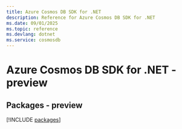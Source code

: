 ```yaml
---
title: Azure Cosmos DB SDK for .NET
description: Reference for Azure Cosmos DB SDK for .NET
ms.date: 09/01/2025
ms.topic: reference
ms.devlang: dotnet
ms.service: cosmosdb
---
```

# Azure Cosmos DB SDK for .NET - preview
## Packages - preview
[!INCLUDE [packages](cosmos-db-index.md)]